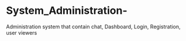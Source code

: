 # System_Administration-
Administration system that contain chat, Dashboard, Login, Registration, user viewers 
